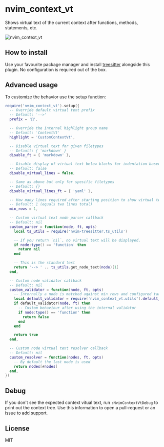 # nvim_context_vt

Shows virtual text of the current context after functions, methods, statements, etc.

![nvim_context_vt](https://user-images.githubusercontent.com/866743/128077347-051430c4-2c89-4161-aa48-5a5793ec8499.gif)

## How to install

Use your favourite package manager and install [treesitter](https://github.com/nvim-treesitter/nvim-treesitter)
alongside this plugin. No configuration is required out of the box.

## Advanced usage

To customize the behavior use the setup function:

```lua
require('nvim_context_vt').setup({
  -- Override default virtual text prefix
  -- Default: '-->'
  prefix = '',

  -- Override the internal highlight group name
  -- Default: 'ContextVt'
  highlight = 'CustomContextVt',

  -- Disable virtual text for given filetypes
  -- Default: { 'markdown' }
  disable_ft = { 'markdown' },

  -- Disable display of virtual text below blocks for indentation based languages like Python
  -- Default: false
  disable_virtual_lines = false,

  -- Same as above but only for spesific filetypes
  -- Default: {}
  disable_virtual_lines_ft = { 'yaml' },

  -- How many lines required after starting position to show virtual text
  -- Default: 1 (equals two lines total)
  min_rows = 1,

  -- Custom virtual text node parser callback
  -- Default: nil
  custom_parser = function(node, ft, opts)
    local ts_utils = require('nvim-treesitter.ts_utils')

    -- If you return `nil`, no virtual text will be displayed.
    if node:type() == 'function' then
      return nil
    end

    -- This is the standard text
    return '--> ' .. ts_utils.get_node_text(node)[1]
  end,

  -- Custom node validator callback
  -- Default: nil
  custom_validator = function(node, ft, opts)
    -- Internally a node is matched against min_rows and configured targets
    local default_validator = require('nvim_context_vt.utils').default_validator
    if default_validator(node, ft) then
      -- Custom behaviour after using the internal validator
      if node:type() == 'function' then
        return false
      end
    end

    return true
  end,

  -- Custom node virtual text resolver callback
  -- Default: nil
  custom_resolver = function(nodes, ft, opts)
    -- By default the last node is used
    return nodes[#nodes]
  end,
})
```

## Debug

If you don't see the expected context vitual text, run `:NvimContextVtDebug` to print out the
context tree. Use this information to open a pull-request or an issue to add support.

## License

MIT
